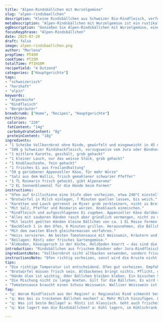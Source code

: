 ```yaml
---
title: "Alpen-Rindsbällchen mit Wurzelgemüse"
slug: "alpen-rindsbaellchen"
description: "Kleine Rindsbällchen aus Schweizer Bio-Rindfleisch, verfeinert mit Appenzeller Käse und Würze aus frischem Bergkräutern. Die Karotten und Lauch werden fein gehackt, geben Saft und Aroma. Die Bällchen werden zuerst kurz im Ofen gegrillt, damit sie eine goldene Kruste bekommen, dann wenden, nochmals grillen. Dazu passt eine würzige Tomatensauce mit einem Schuss Weisswein aus dem Wallis. Alpenküche pur, bodenständig, mit Herz und Hand gemacht."
metaDescription: "Alpen-Rindsbällchen mit Wurzelgemüse ist ein rustikales Gericht, das Schweizer Rindfleisch und Appenzeller Käse vereint. Einfach zubereiten."
ogDescription: "Genießen Sie Alpen-Rindsbällchen mit Wurzelgemüse, eine deftige alpine Delikatesse mit Appenzeller Käse und frischen Bergkräutern."
focusKeyphrase: "Alpen-Rindsbällchen"
date: 2025-07-20
draft: false
image: alpen-rindsbaellchen.png
author: "Marlena"
prepTime: PT45M
cookTime: PT25M
totalTime: PT1H10M
recipeYield: "4 Dutzend"
categories: ["Hauptgerichte"]
tags:
- "schweizerisch"
- "herzhaft"
- "alpin"
keywords:
- "Alpenküche"
- "Rindfleisch"
- "Bergkräuter"
breadcrumb: ["Home", "Recipes", "Hauptgerichte"]
nutrition: 
 calories: "220"
 fatContent: "14g"
 carbohydrateContent: "8g"
 proteinContent: "18g"
ingredients:
- "1 Scheibe Vollkornbrot ohne Rinde, gewürfelt und eingeweicht in 45 ml Milch"
- "500 g Schweizer Rindshackfleisch, vorzugsweise vom Jura oder Bündner Alpenrind"
- "1 mittlere Karotte, geschält, grob gehackt"
- "1 kleiner Lauch, nur das weisse Stück, grob gehackt"
- "1 Knoblauchzehe, fein gehackt"
- "1 frisches Ei aus Freilandhaltung"
- "50 g geriebener Appenzeller Käse, für mehr Würze"
- "Salz aus dem Wallis, frisch gemahlener schwarzer Pfeffer"
- "1 TL Rosmarin frisch gehackt, gibt Alpenaroma"
- "2 EL Sonnenblumenöl für die Hände beim Formen"
instructions:
- "Ofen auf Grillschiene eine Stufe oben vorheizen, etwa 240°C einstellen. Zwei Backbleche mit Alufolie belegen."
- "Brotwürfel in Milch einlegen, 7 Minuten quellen lassen, bis weich."
- "Karotten und Lauch getrennt im Mixer grob zerkleinern, nicht zu Brei. Unter das eingeweichte Brot geben."
- "Mit Salz, Pfeffer und Rosmarin würzen. Knoblauch einmischen."
- "Rindfleisch und aufgeschlagenes Ei zugeben. Appenzeller Käse darüber streuen."
- "Alles mit sauberen Händen rasch aber gründlich vermengen, nicht zu viel kneten."
- "Mit leicht geölten Händen kleine Bällchen von ca. 1 EL Masse formen. Auf die Bleche legen, mit Abstand."
- "Backblech 1 in den Ofen, 6 Minuten grillen. Herausnehmen, die Bällchen wenden, nochmal 6 Minuten."
- "Mit dem zweiten Blech gleichermassen verfahren."
- "Heiss servieren. Am besten Tomatensauce mit Weisswein, Kräutern und Chalbitz."
- "Beilagen: Rösti oder frisches Gartengemüse."
- "Almboden, Käseigeruch in der Küche, Holzboden knarrt – das sind die angenehmen Momente hier."
introduction: "Rindsbällchen aus frischem Bündner oder Jura-Rindfleisch. Gewürzt mit Rosmarin, der frische Alpenwind auf der Haut. Knoblauch sparsam, nicht zu dominant, eher eine Harmonie für die Zunge. Vollkornbrot für die Haltbarkeit, Biss und das gewisse etwas. Appenzeller Käse reingemischt, macht das Ganze saftiger, würziger. Lauch und Karotten für den süssen Kontrast, frisch aus dem Tal, oft in der Knospe unter der Erde gesucht. Ofen vorheizen, Oberhitze - für die schöne Kruste. Formen mit eingeölten Händen, sonst klebt’s wie an der Bergspitze nach Regen. Jeden Schritt spürt man die alpine Lebenslust, die Berge rufen und die Küche antwortet. Auf dem Teller dann diese kleine Explosion von Geschmack, rustikal und echt. So isst man hier; unverfälscht, bodenständig und mit einer Prise Bergromantik im Gepäck."
ingredientsNote: "Vollkornbrot nicht altbacken verwenden, sondern frisch - das macht den Unterschied. Die Milchmenge leicht erhöhen, wenn der Teig zu trocken ist. Das Rindfleisch möglichst von regionalen Bergbauern, die Tiere haben Gras auf saftigen Alpenweiden gefressen, das schmeckt man. Appenzeller Käse sorgt für die Würze, auch kleine Stücke unter die Masse gemischt helfen, beim Schmelzen wird’s saftiger. Karotten und Lauch dürfen ruhig grob bleiben, das gibt mehr Textur. Frischer Rosmarin bringt das Alpine rein, statt Pfeffer aus der Mühle – das Aroma ist subtil. Beim Knoblauch gilt: Weniger ist mehr. Ideal ist freilandei vom Bauernhof, das gibt Bindung und Saftigkeit. Die Hände vor dem Formen mit Sonnenblumenöl benetzen, dann klebt nichts. So funktioniert der Teig viel besser, besonders in Höhenlagen, wo Luftfeuchtigkeit anders ist als im Tal. Alles in allem Zutaten, die man am Berg gut lagern oder frisch vom Wochenmarkt holt."
instructionsNote: "Ofen richtig vorheizen, sonst wird die Kruste nicht schön. Alufolie plus leichtes Ölen darunter schützen vor Festkleben und erleichtern das Wenden. Nicht zu lange gemischt, sonst wird die Masse zäh. Beim Formen Hände ölen, kleine Bällchen formen, etwa walnussgross. Auf Abstand legen, denn beim Garen gehen sie leicht auseinander. Erste Grillphase länger, damit die Kruste knusprig wird, dann wenden und nochmal grillen. Zeitangaben 5-7 Minuten je Seite, je nach Ofen und Höhe. Nicht zu oft öffnen, sonst fällt die Hitze. Tomatensauce mit etwas Weisswein aus dem Wallis passt bestens, leicht säuerlich und fein würzig. Aus dem gleichen Bündner Tal stammen vielleicht die Kräuter, die du in die Sauce gibst - Bergthymian, Oregano. Servieren sofort, warm und dampfend, mit Rösti oder Polenta. So essen die Senner früher, so schmeckt die Schweiz. Geduld braucht’s, aber die kleinen Bällchen lohnen den Aufwand - zart, würzig, deftig."
tips:
- "Die richtige Temperatur ist entscheidend. Ofen gut vorheizen. Empfehlenswert 240°C. Kruste wird dann knusprig. Alufolie nicht vergessen für das Blech."
- "Brotwürfel müssen frisch sein. Altbackenes bringt nichts. Pflicht, die Milchmenge kann variieren. Zu trocken - mehr Milch. Zu nass - etwas weniger."
- "Hände ölen ist wichtig. Oder Bällchen bleiben kleben. Ein bisschen Sonnenblumenöl. Dann gibt es keine Probleme. Das macht das Formen viel einfacher."
- "Die Mischung nicht zu lange kneten. Gilt für die Bällchen. Es wird sonst zäh. Darauf achten, gut vermengen, aber nicht zu viel."
- "Tomatensauce braucht einen Schuss Weisswein. Walliser Weisswein ist ideal. Aromatisch, leicht säuerlich. Dazu Bergkräuter mischen. Passt perfekt."
faq:
- "q: Warum Rindfleisch aus der Region? a: Regionales Rind schmeckt besser. Weidehaltung, saftige Alpenwiesen. Geschmacksunterschied ist enorm. Wichtig für die Qualität."
- "q: Was bei zu trockenen Bällchen machen? a: Mehr Milch hinzufügen. Oder mit einem feuchten Lappen abdecken. Die Bällchen brauchen Feuchtigkeit, besonders in der Höhe."
- "q: Was ist beste Beilage? a: Rösti ist klassisch. Geht auch frisches Gartengemüse. Brot passt ebenfalls. Immer frisch zubereitet. Das ist am besten."
- "q: Wie lagert man die Rindsbällchen? a: Kühl lagern, im Kühlschrank. Am besten in einer Box. Durch das Einfrieren länger haltbar. Aufwärmen geht auch gut."

---
```


